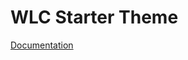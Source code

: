 # WLC Starter Theme

[Documentation](https://whitelabelcoders.github.io/wlc-starter/?target=_blank)

